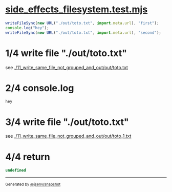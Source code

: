 # [side_effects_filesystem.test.mjs](../../side_effects_filesystem.test.mjs)

```js
writeFileSync(new URL("./out/toto.txt", import.meta.url), "first");
console.log("hey");
writeFileSync(new URL("./out/toto.txt", import.meta.url), "second");
```

# 1/4 write file "./out/toto.txt"

see [./11_write_same_file_not_grouped_and_out/out/toto.txt](./11_write_same_file_not_grouped_and_out/out/toto.txt)

# 2/4 console.log

```console
hey
```

# 3/4 write file "./out/toto.txt"

see [./11_write_same_file_not_grouped_and_out/out/toto_1.txt](./11_write_same_file_not_grouped_and_out/out/toto_1.txt)

# 4/4 return

```js
undefined
```

---

<sub>
  Generated by <a href="https://github.com/jsenv/core/tree/main/packages/independent/snapshot">@jsenv/snapshot</a>
</sub>
